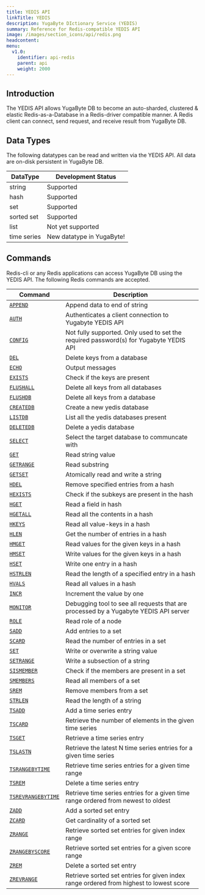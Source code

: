 ```yaml
---
title: YEDIS API
linkTitle: YEDIS
description: YugaByte DIctionary Service (YEDIS)
summary: Reference for Redis-compatible YEDIS API
image: /images/section_icons/api/redis.png
headcontent: 
menu:
  v1.0:
    identifier: api-redis
    parent: api
    weight: 2000
---
```


## Introduction
The YEDIS API allows YugaByte DB to become an auto-sharded, clustered & elastic Redis-as-a-Database in a Redis-driver compatible manner. A Redis client can connect, send request, and receive result from YugaByte DB.

## Data Types
The following datatypes can be read and written via the YEDIS API. All data are on-disk persistent in YugaByte DB.<br>

DataType | Development Status |
---------|-------------|
string | Supported |
hash | Supported |
set | Supported |
sorted set | Supported |
list | Not yet supported |
time series | New datatype in YugaByte! |

## Commands
Redis-cli or any Redis applications can access YugaByte DB using the YEDIS API. The following Redis commands are accepted.

Command | Description |
--------|-------------|
[`APPEND`](append/) | Append data to end of string |
[`AUTH`](auth/) | Authenticates a client connection to  Yugabyte YEDIS API |
[`CONFIG`](config/) | Not fully supported. Only used to set the required password(s) for Yugabyte YEDIS API |
[`DEL`](del/) | Delete keys from a database |
[`ECHO`](echo/) | Output messages |
[`EXISTS`](exists/) | Check if the keys are present |
[`FLUSHALL`](flushall/) | Delete all keys from all databases |
[`FLUSHDB`](flushdb/) | Delete all keys from a database |
[`CREATEDB`](createdb/) | Create a new yedis database |
[`LISTDB`](listdb/) | List all the yedis databases present |
[`DELETEDB`](deletedb/) | Delete a yedis database |
[`SELECT`](select/) | Select the target database to communcate with |
[`GET`](get/) | Read string value |
[`GETRANGE`](getrange/) | Read substring |
[`GETSET`](getset/) | Atomically read and write a string |
[`HDEL`](hdel/) | Remove specified entries from a hash |
[`HEXISTS`](hexists/) | Check if the subkeys are present in the hash |
[`HGET`](hget/) | Read a field in hash |
[`HGETALL`](hgetall/) | Read all the contents in a hash |
[`HKEYS`](hkeys/) | Read all value-keys in a hash |
[`HLEN`](hlen/) | Get the number of entries in a hash |
[`HMGET`](hmget/) | Read values for the given keys in a hash |
[`HMSET`](hmset/) | Write values for the given keys in a hash |
[`HSET`](hset/) | Write one entry in a hash |
[`HSTRLEN`](hstrlen/) | Read the length of a specified entry in a hash |
[`HVALS`](hvals/) | Read all values in a hash |
[`INCR`](incr/) | Increment the value by one |
[`MONITOR`](monitor/) | Debugging tool to see all requests that are processed by a Yugabyte YEDIS API server |
[`ROLE`](role/) | Read role of a node |
[`SADD`](sadd/) | Add entries to a set |
[`SCARD`](scard/) | Read the number of entries in a set |
[`SET`](set/) | Write or overwrite a string value |
[`SETRANGE`](setrange/) | Write a subsection of a string |
[`SISMEMBER`](sismember/) | Check if the members are present in a set |
[`SMEMBERS`](smembers/) | Read all members of a set |
[`SREM`](srem/) | Remove members from a set |
[`STRLEN`](strlen/) | Read the length of a string |
[`TSADD`](tsadd/) | Add a time series entry |
[`TSCARD`](tscard/) | Retrieve the number of elements in the given time series |
[`TSGET`](tsget/) | Retrieve a time series entry |
[`TSLASTN`](tslastn/) | Retrieve the latest N time series entries for a given time series |
[`TSRANGEBYTIME`](tsrangebytime/) | Retrieve time series entries for a given time range |
[`TSREM`](tsrem/) | Delete a time series entry |
[`TSREVRANGEBYTIME`](tsrevrangebytime/) | Retrieve time series entries for a given time range ordered from newest to oldest |
[`ZADD`](zadd/) | Add a sorted set entry |
[`ZCARD`](zcard/) | Get cardinality of a sorted set |
[`ZRANGE`](zrange/) | Retrieve sorted set entries for given index range
[`ZRANGEBYSCORE`](zrangebyscore/) | Retrieve sorted set entries for a given score range |
[`ZREM`](zrem/) | Delete a sorted set entry |
[`ZREVRANGE`](zrevrange/) | Retrieve sorted set entries for given index range ordered from highest to lowest score |

